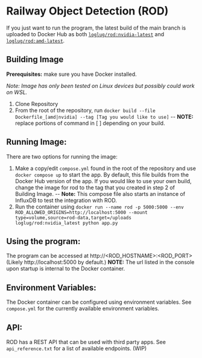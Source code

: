 # Railway Object Detection (ROD)

  If you just want to run the program, the latest build of the main branch is uploaded to Docker Hub as both [`loglug/rod:nvidia-latest`](https://hub.docker.com/repository/docker/loglug/rod/general) and [`loglug/rod:amd-latest`](https://hub.docker.com/repository/docker/loglug/rod/general).

## Building Image

  __Prerequisites:__ make sure you have Docker installed.
  
  *Note: Image has only been tested on Linux devices but possibly could work on WSL.*

  1. Clone Repository
  2. From the root of the repository, run `docker build --file Dockerfile_[amd|nvidia] --tag [Tag you would like to use]` -- __NOTE:__ replace portions of command in \[ \] depending on your build.

## Running Image:

  There are two options for running the image:

  1. Make a copy/edit ```compose.yml``` found in the root of the repository and use ```docker compose up``` to start the app. By default, this file builds from the Docker Hub version of the app. If you would like to use your own build, change the image for rod to the tag that you created in step 2 of Building Image. -- __Note:__ This compose file also starts an instance of InfluxDB to test the integration with ROD.
  2. Run the container using `docker run --name rod -p 5000:5000 --env ROD_ALLOWED_ORIGINS=http://localhost:5000 --mount type=volume,source=rod-data,target=/uploads loglug/rod:nvidia_latest python app.py`

## Using the program:

  The program can be accessed at http://<ROD_HOSTNAME>:<ROD_PORT> (Likely http://localhost:5000 by default.)
  __NOTE:__ The url listed in the console upon startup is internal to the Docker container.

## Environment Variables:

   The Docker container can be configured using environment variables. See `compose.yml` for the currently available environment variables.

## API:
  
  ROD has a REST API that can be used with third party apps. See `api_reference.txt` for a list of available endpoints. (WIP)

